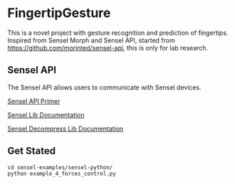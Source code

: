 # FingertipGesture

This is a novel project with gesture recognition and prediction of fingertips. Inspired from Sensel Morph and Sensel API, started from https://github.com/morinted/sensel-api, this is only for lab research.

## Sensel API

The Sensel API allows users to communicate with Sensel devices. 

[Sensel API Primer](http://guide.sensel.com/api/)

[Sensel Lib Documentation](http://guide.sensel.com/sensel_h/)

[Sensel Decompress Lib Documentation](http://guide.sensel.com/sensel_decompress_h/)

## Get Stated
```
cd sensel-examples/sensel-python/
python example_4_forces_control.py
```